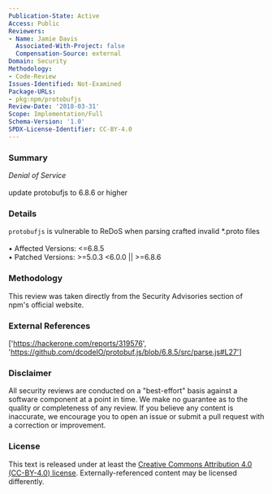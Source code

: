 ```yaml
---
Publication-State: Active
Access: Public
Reviewers:
- Name: Jamie Davis
  Associated-With-Project: false
  Compensation-Source: external
Domain: Security
Methodology:
- Code-Review
Issues-Identified: Not-Examined
Package-URLs:
- pkg:npm/protobufjs
Review-Date: '2018-03-31'
Scope: Implementation/Full
Schema-Version: '1.0'
SPDX-License-Identifier: CC-BY-4.0
---
```

### Summary
*Denial of Service*<br><br>update protobufjs to 6.8.6 or higher
### Details
`protobufjs` is vulnerable to ReDoS when parsing crafted invalid *.proto files
<br><br>• Affected Versions: <=6.8.5
<br>• Patched Versions: >=5.0.3 <6.0.0 || >=6.8.6
### Methodology
This review was taken directly from the Security Advisories section of npm's official website.
### External References
['https://hackerone.com/reports/319576', 'https://github.com/dcodeIO/protobuf.js/blob/6.8.5/src/parse.js#L27']
### Disclaimer
All security reviews are conducted on a "best-effort" basis against a software component at a point in time. We make no guarantee as to the quality or completeness of any review. If you believe any content is inaccurate, we encourage you to open an issue or submit a pull request with a correction or improvement.
### License
This text is released under at least the [Creative Commons Attribution 4.0 (CC-BY-4.0) license](https://creativecommons.org/licenses/by/4.0/legalcode.txt). Externally-referenced content may be licensed differently.
